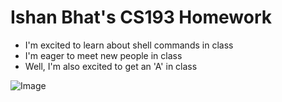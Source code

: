 # Ishan Bhat's CS193 Homework

- I'm excited to learn about shell commands in class 
- I'm eager to meet new people in class 
- Well, I'm also excited to get an 'A' in class

![Image](https://www.shutterstock.com/image-vector/smiley-vector-happy-face-408014413)
